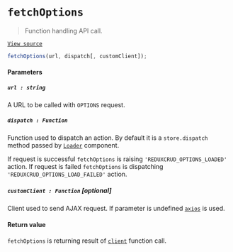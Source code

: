 # `fetchOptions`

> Function handling API call.

[`View source`](../../src/fetchOptions.js)

```js
fetchOptions(url, dispatch[, customClient]);
```

#### Parameters

##### `url : string`

A URL to be called with `OPTIONS` request.

##### `dispatch : Function`

Function used to dispatch an action.
By default it is a `store.dispatch` method passed by [`Loader`](loader.md) component.

If request is successful `fetchOptions` is raising `'REDUXCRUD_OPTIONS_LOADED'` action.
If request is failed `fetchOptions` is dispatching `'REDUXCRUD_OPTIONS_LOAD_FAILED'` action.

##### `customClient : Function` [optional]

Client used to send AJAX request.
If parameter is undefined [`axios`](https://github.com/axios/axios) is used.

#### Return value

`fetchOptions` is returning result of [`client`](#customclient--function-optional) function call.

